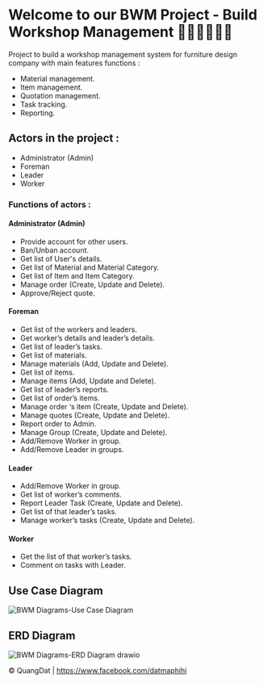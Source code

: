 # Welcome to our BWM Project - Build Workshop Management 👋👋👋👋👋👋
Project to build a workshop management system for furniture design company with main features functions :  
* Material management. 
* Item management.
* Quotation management. 
* Task tracking. 
* Reporting.

## Actors in the project :
* Administrator (Admin) 
* Foreman 
* Leader 
* Worker 

### Functions of actors :

#### Administrator (Admin)
* Provide account for other users. 
* Ban/Unban account. 
* Get list of User's details. 
* Get list of Material and Material Category. 
* Get list of Item and Item Category. 
* Manage order (Create, Update and Delete).
* Approve/Reject quote.
  
#### Foreman
* Get list of the workers and leaders. 
* Get worker’s details and leader’s details. 
* Get list of leader’s tasks.
* Get list of materials. 
* Manage materials (Add, Update and Delete). 
* Get list of items. 
* Manage items (Add, Update and Delete). 
* Get list of leader’s reports. 
* Get list of order’s items. 
* Manage order ‘s item (Create, Update and Delete). 
* Manage quotes (Create, Update and Delete). 
* Report order to Admin. 
* Manage Group (Create, Update and Delete). 
* Add/Remove Worker in group. 
* Add/Remove Leader in groups.

#### Leader
* Add/Remove Worker in group. 
* Get list of worker’s comments. 
* Report Leader Task (Create, Update and Delete). 
* Get list of that leader’s tasks. 
* Manage worker’s tasks (Create, Update and Delete).
  
#### Worker
* Get the list of that worker’s tasks. 
* Comment on tasks with Leader.
  
## Use Case Diagram
![BWM Diagrams-Use Case Diagram](https://github.com/QuanggDat/Capstone_BWM_BE/assets/108293525/44363935-fa0b-47b9-b808-4eff5ce997ac)

## ERD Diagram
![BWM Diagrams-ERD Diagram drawio](https://github.com/QuanggDat/Capstone_BWM_BE/assets/108293525/97b1c1e9-7784-4495-993b-20ac45374d2d)

© QuangDat | https://www.facebook.com/datmaphihi
